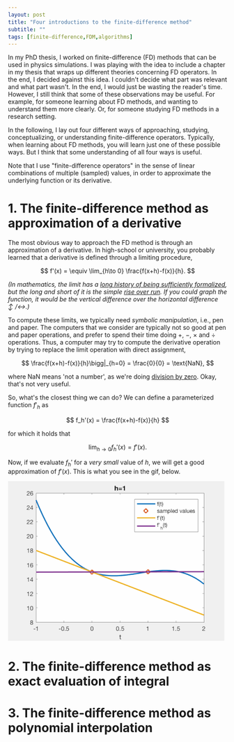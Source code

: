 ```yaml
---
layout: post
title: "Four introductions to the finite-difference method"
subtitle: ""
tags: [finite-difference,FDM,algorithms]
---
```


In my PhD thesis, I worked on finite-difference (FD) methods that can be used in physics simulations. I was playing with the idea to include a chapter in my thesis that wraps up different theories concerning FD operators.
In the end, I decided against this idea. I couldn't decide what part was relevant and what part wasn't. In the end, I would just be wasting the reader's time.
However, I still think that some of these observations may be useful. For example, for someone learning about FD methods, and wanting to understand them more clearly. Or, for someone studying FD methods in a research setting.

In the following, I lay out four different ways of approaching, studying, conceptualizing, or understanding finite-difference operators. Typically, when learning about FD methods, you will learn just one of these possible ways. But I think that some understanding of all four ways is useful.

Note that I use "finite-difference operators" in the sense of linear combinations of multiple (sampled) values, in order to approximate the underlying function or its derivative.

# 1. The finite-difference method as approximation of a derivative
The most obvious way to approach the FD method is through an approximation of a derivative. In high-school or university, you probably learned that a derivative is defined through a limiting procedure,

$$ f'(x) = \equiv \lim_{h\to 0} \frac{f(x+h)-f(x)}{h}. $$

*(In mathematics, the limit has a [long history of being sufficiently formalized](https://en.wikipedia.org/wiki/(ε,_δ)-definition_of_limit), but the long and short of it is the simple [rise over run](https://www.onlinemath4all.com/rise-over-run-formula.html).
If you could graph the function, it would be the vertical difference over the horizontal difference $\updownarrow/\leftrightarrow$.)*

To compute these limits, we typically need *symbolic manipulation*, i.e., pen and paper. The computers that we consider are typically not so good at pen and paper operations, and prefer to spend their time doing $+$, $-$, $\times$ and $\div$ operations.
Thus, a computer may try to compute the derivative operation by trying to replace the limit operation with direct assignment,

$$ \frac{f(x+h)-f(x)}{h}\bigg|_{h=0} = \frac{0}{0} = \text{NaN}, $$

where $\text{NaN}$ means 'not a number', as we're doing [division by zero](https://en.wikipedia.org/wiki/Division_by_zero). Okay, that's not very useful.

So, what's the closest thing we can do? We can define a parameterized function $f'_h$ as

$$ f_h'(x) = \frac{f(x+h)-f(x)}{h} $$

for which it holds that

$$ \lim_{h\to 0} f_h'(x) = f'(x). $$

Now, if we evaluate $f_h'$ for a *very small* value of $h$, we will get a good approximation of $f'(x)$. This is what you see in the gif, below.

![derivative approximation](../assets/img/FD_as_limit.gif)


# 2. The finite-difference method as exact evaluation of integral

# 3. The finite-difference method as polynomial interpolation
